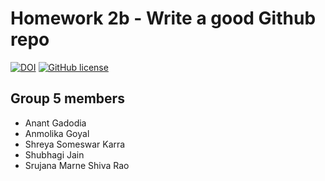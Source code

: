 # Homework 2b - Write a good Github repo

[![DOI](https://zenodo.org/badge/DOI/10.5281/zenodo.5366712.svg)](https://doi.org/10.5281/zenodo.5366712)
[![GitHub license](https://img.shields.io/github/license/AnmolikaGoyal/CSC510_HW2b)](https://github.com/AnmolikaGoyal/CSC510_HW2b/blob/main/LICENSE)
## Group 5 members
- Anant Gadodia 
- Anmolika Goyal
- Shreya Someswar Karra 
- Shubhagi Jain
- Srujana Marne Shiva Rao
